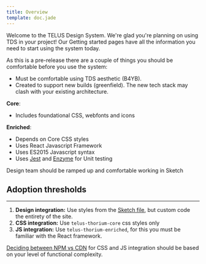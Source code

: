 ```yaml
---
title: Overview
template: doc.jade
---
```


Welcome to the TELUS Design System. We're glad you're planning on using TDS in your project! Our Getting started pages have all the information you need to start using the system today.

As this is a pre-release there are a couple of things you should be comfortable before you use the system:

- Must be comfortable using TDS aesthetic (B4YB).
- Created to support new builds (greenfield). The new tech stack may clash with your existing architecture.

**Core**:
- Includes foundational CSS, webfonts and icons

**Enriched**:
- Depends on Core CSS styles
- Uses React Javascript Framework
- Uses ES2015 Javascript syntax
- Uses [Jest](https://facebook.github.io/jest/) and [Enzyme](http://airbnb.io/enzyme/) for Unit testing


Design team should be ramped up and comfortable working in Sketch

## Adoption thresholds

---

1. **Design integration:** Use styles from the [Sketch file](/assets/downloads/thorium.sketch), but custom code the entirety of the site.
2. **CSS integration:** Use `telus-thorium-core` css styles only
3. **JS integration:** Use `telus-thorium-enriched`, for this you must be familiar with the React framework.

[Deciding between NPM vs CDN](/2-Use-Thorium/1-getting-started.html#choosing-cdn-vs-npm) for CSS and JS integration should be based on your level of functional complexity.
